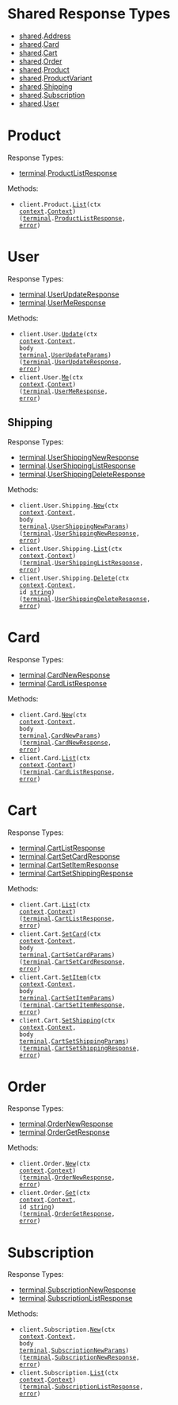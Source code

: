 # Shared Response Types

- <a href="https://pkg.go.dev/github.com/terminaldotshop/terminal-sdk-go/shared">shared</a>.<a href="https://pkg.go.dev/github.com/terminaldotshop/terminal-sdk-go/shared#Address">Address</a>
- <a href="https://pkg.go.dev/github.com/terminaldotshop/terminal-sdk-go/shared">shared</a>.<a href="https://pkg.go.dev/github.com/terminaldotshop/terminal-sdk-go/shared#Card">Card</a>
- <a href="https://pkg.go.dev/github.com/terminaldotshop/terminal-sdk-go/shared">shared</a>.<a href="https://pkg.go.dev/github.com/terminaldotshop/terminal-sdk-go/shared#Cart">Cart</a>
- <a href="https://pkg.go.dev/github.com/terminaldotshop/terminal-sdk-go/shared">shared</a>.<a href="https://pkg.go.dev/github.com/terminaldotshop/terminal-sdk-go/shared#Order">Order</a>
- <a href="https://pkg.go.dev/github.com/terminaldotshop/terminal-sdk-go/shared">shared</a>.<a href="https://pkg.go.dev/github.com/terminaldotshop/terminal-sdk-go/shared#Product">Product</a>
- <a href="https://pkg.go.dev/github.com/terminaldotshop/terminal-sdk-go/shared">shared</a>.<a href="https://pkg.go.dev/github.com/terminaldotshop/terminal-sdk-go/shared#ProductVariant">ProductVariant</a>
- <a href="https://pkg.go.dev/github.com/terminaldotshop/terminal-sdk-go/shared">shared</a>.<a href="https://pkg.go.dev/github.com/terminaldotshop/terminal-sdk-go/shared#Shipping">Shipping</a>
- <a href="https://pkg.go.dev/github.com/terminaldotshop/terminal-sdk-go/shared">shared</a>.<a href="https://pkg.go.dev/github.com/terminaldotshop/terminal-sdk-go/shared#Subscription">Subscription</a>
- <a href="https://pkg.go.dev/github.com/terminaldotshop/terminal-sdk-go/shared">shared</a>.<a href="https://pkg.go.dev/github.com/terminaldotshop/terminal-sdk-go/shared#User">User</a>

# Product

Response Types:

- <a href="https://pkg.go.dev/github.com/terminaldotshop/terminal-sdk-go">terminal</a>.<a href="https://pkg.go.dev/github.com/terminaldotshop/terminal-sdk-go#ProductListResponse">ProductListResponse</a>

Methods:

- <code title="get /product">client.Product.<a href="https://pkg.go.dev/github.com/terminaldotshop/terminal-sdk-go#ProductService.List">List</a>(ctx <a href="https://pkg.go.dev/context">context</a>.<a href="https://pkg.go.dev/context#Context">Context</a>) (<a href="https://pkg.go.dev/github.com/terminaldotshop/terminal-sdk-go">terminal</a>.<a href="https://pkg.go.dev/github.com/terminaldotshop/terminal-sdk-go#ProductListResponse">ProductListResponse</a>, <a href="https://pkg.go.dev/builtin#error">error</a>)</code>

# User

Response Types:

- <a href="https://pkg.go.dev/github.com/terminaldotshop/terminal-sdk-go">terminal</a>.<a href="https://pkg.go.dev/github.com/terminaldotshop/terminal-sdk-go#UserUpdateResponse">UserUpdateResponse</a>
- <a href="https://pkg.go.dev/github.com/terminaldotshop/terminal-sdk-go">terminal</a>.<a href="https://pkg.go.dev/github.com/terminaldotshop/terminal-sdk-go#UserMeResponse">UserMeResponse</a>

Methods:

- <code title="put /user/me">client.User.<a href="https://pkg.go.dev/github.com/terminaldotshop/terminal-sdk-go#UserService.Update">Update</a>(ctx <a href="https://pkg.go.dev/context">context</a>.<a href="https://pkg.go.dev/context#Context">Context</a>, body <a href="https://pkg.go.dev/github.com/terminaldotshop/terminal-sdk-go">terminal</a>.<a href="https://pkg.go.dev/github.com/terminaldotshop/terminal-sdk-go#UserUpdateParams">UserUpdateParams</a>) (<a href="https://pkg.go.dev/github.com/terminaldotshop/terminal-sdk-go">terminal</a>.<a href="https://pkg.go.dev/github.com/terminaldotshop/terminal-sdk-go#UserUpdateResponse">UserUpdateResponse</a>, <a href="https://pkg.go.dev/builtin#error">error</a>)</code>
- <code title="get /user/me">client.User.<a href="https://pkg.go.dev/github.com/terminaldotshop/terminal-sdk-go#UserService.Me">Me</a>(ctx <a href="https://pkg.go.dev/context">context</a>.<a href="https://pkg.go.dev/context#Context">Context</a>) (<a href="https://pkg.go.dev/github.com/terminaldotshop/terminal-sdk-go">terminal</a>.<a href="https://pkg.go.dev/github.com/terminaldotshop/terminal-sdk-go#UserMeResponse">UserMeResponse</a>, <a href="https://pkg.go.dev/builtin#error">error</a>)</code>

## Shipping

Response Types:

- <a href="https://pkg.go.dev/github.com/terminaldotshop/terminal-sdk-go">terminal</a>.<a href="https://pkg.go.dev/github.com/terminaldotshop/terminal-sdk-go#UserShippingNewResponse">UserShippingNewResponse</a>
- <a href="https://pkg.go.dev/github.com/terminaldotshop/terminal-sdk-go">terminal</a>.<a href="https://pkg.go.dev/github.com/terminaldotshop/terminal-sdk-go#UserShippingListResponse">UserShippingListResponse</a>
- <a href="https://pkg.go.dev/github.com/terminaldotshop/terminal-sdk-go">terminal</a>.<a href="https://pkg.go.dev/github.com/terminaldotshop/terminal-sdk-go#UserShippingDeleteResponse">UserShippingDeleteResponse</a>

Methods:

- <code title="post /user/shipping">client.User.Shipping.<a href="https://pkg.go.dev/github.com/terminaldotshop/terminal-sdk-go#UserShippingService.New">New</a>(ctx <a href="https://pkg.go.dev/context">context</a>.<a href="https://pkg.go.dev/context#Context">Context</a>, body <a href="https://pkg.go.dev/github.com/terminaldotshop/terminal-sdk-go">terminal</a>.<a href="https://pkg.go.dev/github.com/terminaldotshop/terminal-sdk-go#UserShippingNewParams">UserShippingNewParams</a>) (<a href="https://pkg.go.dev/github.com/terminaldotshop/terminal-sdk-go">terminal</a>.<a href="https://pkg.go.dev/github.com/terminaldotshop/terminal-sdk-go#UserShippingNewResponse">UserShippingNewResponse</a>, <a href="https://pkg.go.dev/builtin#error">error</a>)</code>
- <code title="get /user/shipping">client.User.Shipping.<a href="https://pkg.go.dev/github.com/terminaldotshop/terminal-sdk-go#UserShippingService.List">List</a>(ctx <a href="https://pkg.go.dev/context">context</a>.<a href="https://pkg.go.dev/context#Context">Context</a>) (<a href="https://pkg.go.dev/github.com/terminaldotshop/terminal-sdk-go">terminal</a>.<a href="https://pkg.go.dev/github.com/terminaldotshop/terminal-sdk-go#UserShippingListResponse">UserShippingListResponse</a>, <a href="https://pkg.go.dev/builtin#error">error</a>)</code>
- <code title="delete /user/shipping/{id}">client.User.Shipping.<a href="https://pkg.go.dev/github.com/terminaldotshop/terminal-sdk-go#UserShippingService.Delete">Delete</a>(ctx <a href="https://pkg.go.dev/context">context</a>.<a href="https://pkg.go.dev/context#Context">Context</a>, id <a href="https://pkg.go.dev/builtin#string">string</a>) (<a href="https://pkg.go.dev/github.com/terminaldotshop/terminal-sdk-go">terminal</a>.<a href="https://pkg.go.dev/github.com/terminaldotshop/terminal-sdk-go#UserShippingDeleteResponse">UserShippingDeleteResponse</a>, <a href="https://pkg.go.dev/builtin#error">error</a>)</code>

# Card

Response Types:

- <a href="https://pkg.go.dev/github.com/terminaldotshop/terminal-sdk-go">terminal</a>.<a href="https://pkg.go.dev/github.com/terminaldotshop/terminal-sdk-go#CardNewResponse">CardNewResponse</a>
- <a href="https://pkg.go.dev/github.com/terminaldotshop/terminal-sdk-go">terminal</a>.<a href="https://pkg.go.dev/github.com/terminaldotshop/terminal-sdk-go#CardListResponse">CardListResponse</a>

Methods:

- <code title="post /card">client.Card.<a href="https://pkg.go.dev/github.com/terminaldotshop/terminal-sdk-go#CardService.New">New</a>(ctx <a href="https://pkg.go.dev/context">context</a>.<a href="https://pkg.go.dev/context#Context">Context</a>, body <a href="https://pkg.go.dev/github.com/terminaldotshop/terminal-sdk-go">terminal</a>.<a href="https://pkg.go.dev/github.com/terminaldotshop/terminal-sdk-go#CardNewParams">CardNewParams</a>) (<a href="https://pkg.go.dev/github.com/terminaldotshop/terminal-sdk-go">terminal</a>.<a href="https://pkg.go.dev/github.com/terminaldotshop/terminal-sdk-go#CardNewResponse">CardNewResponse</a>, <a href="https://pkg.go.dev/builtin#error">error</a>)</code>
- <code title="get /card">client.Card.<a href="https://pkg.go.dev/github.com/terminaldotshop/terminal-sdk-go#CardService.List">List</a>(ctx <a href="https://pkg.go.dev/context">context</a>.<a href="https://pkg.go.dev/context#Context">Context</a>) (<a href="https://pkg.go.dev/github.com/terminaldotshop/terminal-sdk-go">terminal</a>.<a href="https://pkg.go.dev/github.com/terminaldotshop/terminal-sdk-go#CardListResponse">CardListResponse</a>, <a href="https://pkg.go.dev/builtin#error">error</a>)</code>

# Cart

Response Types:

- <a href="https://pkg.go.dev/github.com/terminaldotshop/terminal-sdk-go">terminal</a>.<a href="https://pkg.go.dev/github.com/terminaldotshop/terminal-sdk-go#CartListResponse">CartListResponse</a>
- <a href="https://pkg.go.dev/github.com/terminaldotshop/terminal-sdk-go">terminal</a>.<a href="https://pkg.go.dev/github.com/terminaldotshop/terminal-sdk-go#CartSetCardResponse">CartSetCardResponse</a>
- <a href="https://pkg.go.dev/github.com/terminaldotshop/terminal-sdk-go">terminal</a>.<a href="https://pkg.go.dev/github.com/terminaldotshop/terminal-sdk-go#CartSetItemResponse">CartSetItemResponse</a>
- <a href="https://pkg.go.dev/github.com/terminaldotshop/terminal-sdk-go">terminal</a>.<a href="https://pkg.go.dev/github.com/terminaldotshop/terminal-sdk-go#CartSetShippingResponse">CartSetShippingResponse</a>

Methods:

- <code title="get /cart">client.Cart.<a href="https://pkg.go.dev/github.com/terminaldotshop/terminal-sdk-go#CartService.List">List</a>(ctx <a href="https://pkg.go.dev/context">context</a>.<a href="https://pkg.go.dev/context#Context">Context</a>) (<a href="https://pkg.go.dev/github.com/terminaldotshop/terminal-sdk-go">terminal</a>.<a href="https://pkg.go.dev/github.com/terminaldotshop/terminal-sdk-go#CartListResponse">CartListResponse</a>, <a href="https://pkg.go.dev/builtin#error">error</a>)</code>
- <code title="put /cart/card">client.Cart.<a href="https://pkg.go.dev/github.com/terminaldotshop/terminal-sdk-go#CartService.SetCard">SetCard</a>(ctx <a href="https://pkg.go.dev/context">context</a>.<a href="https://pkg.go.dev/context#Context">Context</a>, body <a href="https://pkg.go.dev/github.com/terminaldotshop/terminal-sdk-go">terminal</a>.<a href="https://pkg.go.dev/github.com/terminaldotshop/terminal-sdk-go#CartSetCardParams">CartSetCardParams</a>) (<a href="https://pkg.go.dev/github.com/terminaldotshop/terminal-sdk-go">terminal</a>.<a href="https://pkg.go.dev/github.com/terminaldotshop/terminal-sdk-go#CartSetCardResponse">CartSetCardResponse</a>, <a href="https://pkg.go.dev/builtin#error">error</a>)</code>
- <code title="put /cart/item">client.Cart.<a href="https://pkg.go.dev/github.com/terminaldotshop/terminal-sdk-go#CartService.SetItem">SetItem</a>(ctx <a href="https://pkg.go.dev/context">context</a>.<a href="https://pkg.go.dev/context#Context">Context</a>, body <a href="https://pkg.go.dev/github.com/terminaldotshop/terminal-sdk-go">terminal</a>.<a href="https://pkg.go.dev/github.com/terminaldotshop/terminal-sdk-go#CartSetItemParams">CartSetItemParams</a>) (<a href="https://pkg.go.dev/github.com/terminaldotshop/terminal-sdk-go">terminal</a>.<a href="https://pkg.go.dev/github.com/terminaldotshop/terminal-sdk-go#CartSetItemResponse">CartSetItemResponse</a>, <a href="https://pkg.go.dev/builtin#error">error</a>)</code>
- <code title="put /cart/shipping">client.Cart.<a href="https://pkg.go.dev/github.com/terminaldotshop/terminal-sdk-go#CartService.SetShipping">SetShipping</a>(ctx <a href="https://pkg.go.dev/context">context</a>.<a href="https://pkg.go.dev/context#Context">Context</a>, body <a href="https://pkg.go.dev/github.com/terminaldotshop/terminal-sdk-go">terminal</a>.<a href="https://pkg.go.dev/github.com/terminaldotshop/terminal-sdk-go#CartSetShippingParams">CartSetShippingParams</a>) (<a href="https://pkg.go.dev/github.com/terminaldotshop/terminal-sdk-go">terminal</a>.<a href="https://pkg.go.dev/github.com/terminaldotshop/terminal-sdk-go#CartSetShippingResponse">CartSetShippingResponse</a>, <a href="https://pkg.go.dev/builtin#error">error</a>)</code>

# Order

Response Types:

- <a href="https://pkg.go.dev/github.com/terminaldotshop/terminal-sdk-go">terminal</a>.<a href="https://pkg.go.dev/github.com/terminaldotshop/terminal-sdk-go#OrderNewResponse">OrderNewResponse</a>
- <a href="https://pkg.go.dev/github.com/terminaldotshop/terminal-sdk-go">terminal</a>.<a href="https://pkg.go.dev/github.com/terminaldotshop/terminal-sdk-go#OrderGetResponse">OrderGetResponse</a>

Methods:

- <code title="post /order">client.Order.<a href="https://pkg.go.dev/github.com/terminaldotshop/terminal-sdk-go#OrderService.New">New</a>(ctx <a href="https://pkg.go.dev/context">context</a>.<a href="https://pkg.go.dev/context#Context">Context</a>) (<a href="https://pkg.go.dev/github.com/terminaldotshop/terminal-sdk-go">terminal</a>.<a href="https://pkg.go.dev/github.com/terminaldotshop/terminal-sdk-go#OrderNewResponse">OrderNewResponse</a>, <a href="https://pkg.go.dev/builtin#error">error</a>)</code>
- <code title="get /order/{id}">client.Order.<a href="https://pkg.go.dev/github.com/terminaldotshop/terminal-sdk-go#OrderService.Get">Get</a>(ctx <a href="https://pkg.go.dev/context">context</a>.<a href="https://pkg.go.dev/context#Context">Context</a>, id <a href="https://pkg.go.dev/builtin#string">string</a>) (<a href="https://pkg.go.dev/github.com/terminaldotshop/terminal-sdk-go">terminal</a>.<a href="https://pkg.go.dev/github.com/terminaldotshop/terminal-sdk-go#OrderGetResponse">OrderGetResponse</a>, <a href="https://pkg.go.dev/builtin#error">error</a>)</code>

# Subscription

Response Types:

- <a href="https://pkg.go.dev/github.com/terminaldotshop/terminal-sdk-go">terminal</a>.<a href="https://pkg.go.dev/github.com/terminaldotshop/terminal-sdk-go#SubscriptionNewResponse">SubscriptionNewResponse</a>
- <a href="https://pkg.go.dev/github.com/terminaldotshop/terminal-sdk-go">terminal</a>.<a href="https://pkg.go.dev/github.com/terminaldotshop/terminal-sdk-go#SubscriptionListResponse">SubscriptionListResponse</a>

Methods:

- <code title="put /subscription">client.Subscription.<a href="https://pkg.go.dev/github.com/terminaldotshop/terminal-sdk-go#SubscriptionService.New">New</a>(ctx <a href="https://pkg.go.dev/context">context</a>.<a href="https://pkg.go.dev/context#Context">Context</a>, body <a href="https://pkg.go.dev/github.com/terminaldotshop/terminal-sdk-go">terminal</a>.<a href="https://pkg.go.dev/github.com/terminaldotshop/terminal-sdk-go#SubscriptionNewParams">SubscriptionNewParams</a>) (<a href="https://pkg.go.dev/github.com/terminaldotshop/terminal-sdk-go">terminal</a>.<a href="https://pkg.go.dev/github.com/terminaldotshop/terminal-sdk-go#SubscriptionNewResponse">SubscriptionNewResponse</a>, <a href="https://pkg.go.dev/builtin#error">error</a>)</code>
- <code title="get /subscription">client.Subscription.<a href="https://pkg.go.dev/github.com/terminaldotshop/terminal-sdk-go#SubscriptionService.List">List</a>(ctx <a href="https://pkg.go.dev/context">context</a>.<a href="https://pkg.go.dev/context#Context">Context</a>) (<a href="https://pkg.go.dev/github.com/terminaldotshop/terminal-sdk-go">terminal</a>.<a href="https://pkg.go.dev/github.com/terminaldotshop/terminal-sdk-go#SubscriptionListResponse">SubscriptionListResponse</a>, <a href="https://pkg.go.dev/builtin#error">error</a>)</code>

